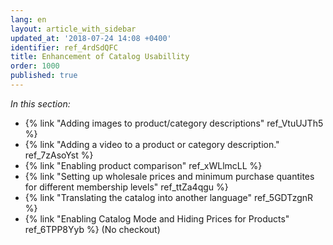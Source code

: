 ```yaml
---
lang: en
layout: article_with_sidebar
updated_at: '2018-07-24 14:08 +0400'
identifier: ref_4rdSdQFC
title: Enhancement of Catalog Usabillity
order: 1000
published: true
---
```

_In this section:_

*   {% link "Adding images to product/category descriptions" ref_VtuUJTh5 %}
*   {% link "Adding a video to a product or category description." ref_7zAsoYst %}
*   {% link "Enabling product comparison" ref_xWLlmcLL %}
*   {% link "Setting up wholesale prices and minimum purchase quantites for different membership levels" ref_ttZa4qgu %}
*   {% link "Translating the catalog into another language" ref_5GDTzgnR %}
*   {% link "Enabling Catalog Mode and Hiding Prices for Products" ref_6TPP8Yyb %} (No checkout)
